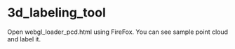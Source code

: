 # 3d_labeling_tool

Open webgl_loader_pcd.html using FireFox.
You can see sample point cloud and label it.